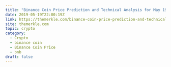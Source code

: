 ```yaml
---
title: "Binance Coin Price Prediction and Technical Analysis for May 19"
date: 2019-05-19T22:00:19Z
link: https://themerkle.com/binance-coin-price-prediction-and-technical-analysis-for-may-19/?utm_medium=RSS&utm_source=hune
site: themerkle.com
topic: crypto
category:
  - Crypto
  - binance coin
  - Binance Coin Price
  - bnb
draft: false
---
```

